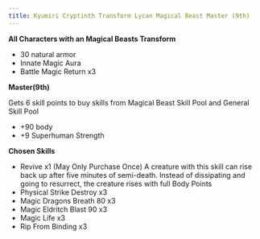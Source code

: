 ```yaml
---
title: Kyumiri Cryptinth Transform Lycan Magical Beast Master (9th)
---
```


**All Characters with an Magical Beasts Transform**

- 30 natural armor
- Innate Magic Aura
- Battle Magic Return x3

**Master(9th)**

Gets 6 skill points to buy skills from Magical Beast Skill Pool and General Skill Pool

- +90 body
- +9 Superhuman Strength

**Chosen Skills**

- Revive x1 (May Only Purchase Once) A creature with this skill can rise back up after five minutes of semi-death. Instead of dissipating and going to resurrect, the creature rises with full Body Points
- Physical Strike Destroy x3
- Magic Dragons Breath 80 x3
- Magic Eldritch Blast 90 x3
- Magic Life x3
- Rip From Binding x3

